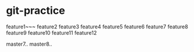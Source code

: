 # git-practice
feature1~~~
feature2
feature3
feature4
feature5
feature6
feature7
feature8
feature9
feature10
feature11
feature12





master7..
master8..
